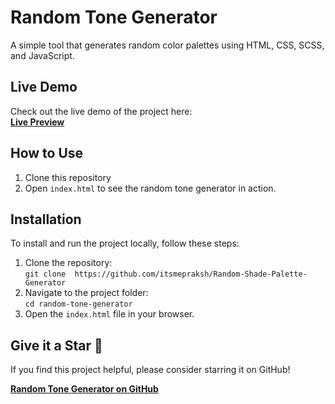 # Random Tone Generator

A simple tool that generates random color palettes using HTML, CSS, SCSS, and JavaScript.

## Live Demo

Check out the live demo of the project here:  
[**Live Preview**](https://itsmepraksh.github.io/Random-Shade-Palette-Generator/)

## How to Use

1. Clone this repository
2. Open `index.html` to see the random tone generator in action.

## Installation

To install and run the project locally, follow these steps:
1. Clone the repository:  
   `git clone  https://github.com/itsmepraksh/Random-Shade-Palette-Generator`
2. Navigate to the project folder:  
   `cd random-tone-generator`
3. Open the `index.html` file in your browser.

## Give it a Star 🌟

If you find this project helpful, please consider starring it on GitHub!

[**Random Tone Generator on GitHub**](https://github.com/itsmepraksh/Random-Shade-Palette-Generator?)
